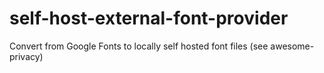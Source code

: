 # self-host-external-font-provider
Convert from Google Fonts to locally self hosted font files (see awesome-privacy)
